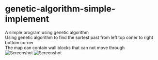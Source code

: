 # genetic-algorithm-simple-implement
A simple program using genetic algorithm
<br>
Using genetic algorithm to find the sortest past from left top coner to right bottom corner
<br>
The map can contain wall blocks that can not move through
<br>
![Screenshot](../master/screenshot/1.PNG?raw=true "Screenshot")
![Screenshot](../master/screenshot/2.png?raw=true "Screenshot")
